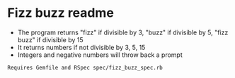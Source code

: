 # Fizz buzz readme

* The program returns "fizz" if divisible by 3, "buzz" if divisible by 5, "fizz buzz" if divisible by 15
* It returns numbers if not divisible by 3, 5, 15
* Integers and negative numbers will throw back a prompt


`Requires Gemfile and RSpec spec/fizz_buzz_spec.rb`
